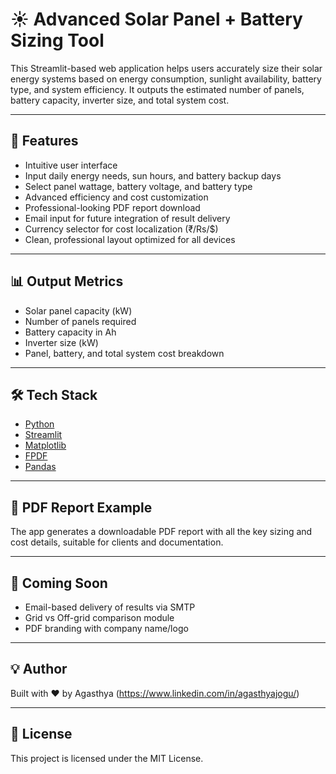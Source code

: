 # ☀️ Advanced Solar Panel + Battery Sizing Tool

This Streamlit-based web application helps users accurately size their solar energy systems based on energy consumption, sunlight availability, 
battery type, and system efficiency. It outputs the estimated number of panels, battery capacity, inverter size, and total system cost.

---

## 🔧 Features

- Intuitive user interface
- Input daily energy needs, sun hours, and battery backup days
- Select panel wattage, battery voltage, and battery type
- Advanced efficiency and cost customization
- Professional-looking PDF report download
- Email input for future integration of result delivery
- Currency selector for cost localization (₹/Rs/$)
- Clean, professional layout optimized for all devices

---

## 📊 Output Metrics

- Solar panel capacity (kW)
- Number of panels required
- Battery capacity in Ah
- Inverter size (kW)
- Panel, battery, and total system cost breakdown

---

## 🛠️ Tech Stack

- [Python](https://python.org/)
- [Streamlit](https://streamlit.io/)
- [Matplotlib](https://matplotlib.org/)
- [FPDF](https://pyfpdf.github.io/)
- [Pandas](https://pandas.pydata.org/)

---

## 📄 PDF Report Example

The app generates a downloadable PDF report with all the key sizing and cost details, suitable for clients and documentation.

---

## 📨 Coming Soon

- Email-based delivery of results via SMTP
- Grid vs Off-grid comparison module
- PDF branding with company name/logo

---

## 💡 Author

Built with ❤️ by Agasthya (https://www.linkedin.com/in/agasthyajogu/)

---

## 📃 License

This project is licensed under the MIT License.
